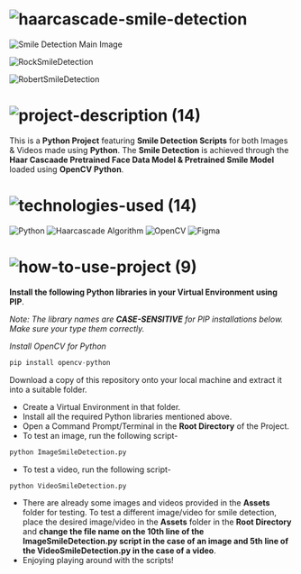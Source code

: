 <!-- Project Name -->
# ![haarcascade-smile-detection](https://user-images.githubusercontent.com/95453430/163402651-b39f92d4-68a0-4d86-bc70-d4f6c523fb8b.svg)

<!-- Project Images -->
![Smile Detection Main Image](https://user-images.githubusercontent.com/95453430/163466740-0314e1ad-ef7a-4ddf-9e51-4dc26ddb621b.png)

![RockSmileDetection](https://user-images.githubusercontent.com/95453430/163466776-2ddcb29f-72e3-411a-a3cc-8dc4fecd4e25.png)

![RobertSmileDetection](https://user-images.githubusercontent.com/95453430/163466780-285bec0b-08a7-4640-8126-38e6c89c0a10.png)

<!-- Project Description -->
# ![project-description (14)](https://user-images.githubusercontent.com/95453430/163402656-12a712e0-7780-4f47-8199-2dc2639582b5.svg)

This is a **Python Project** featuring **Smile Detection Scripts** for both Images & Videos made using **Python**. The **Smile Detection** is achieved through the **Haar Cascaade Pretrained Face Data Model & Pretrained Smile Model** loaded using **OpenCV Python**.

<!-- Project Tech-Stack -->
# ![technologies-used (14)](https://user-images.githubusercontent.com/95453430/163402663-65433096-84bb-4b8a-b6bc-5c6706940e39.svg)

![Python](https://img.shields.io/badge/python-3670A0?style=for-the-badge&logo=python&logoColor=ffdd54)
![Haarcascade Algorithm](https://img.shields.io/badge/haarcascade%20Algorithm-white?style=for-the-badge&logo=python&logoColor=#00FFFF)
![OpenCV](https://img.shields.io/badge/opencv-%23white.svg?style=for-the-badge&logo=opencv&logoColor=white)
![Figma](https://img.shields.io/badge/figma-%23F24E1E.svg?style=for-the-badge&logo=figma&logoColor=white)

<!-- How To Use Project -->
# ![how-to-use-project (9)](https://user-images.githubusercontent.com/95453430/163402684-fe4285ec-fdca-4d04-a0cb-7d163ec80c42.svg)

**Install the following Python libraries in your Virtual Environment using PIP**.

*Note: The library names are **CASE-SENSITIVE** for PIP installations below. Make sure your type them correctly.*

*Install OpenCV for Python*
```Python
pip install opencv-python
```

Download a copy of this repository onto your local machine and extract it into a suitable folder.
- Create a Virtual Environment in that folder.
- Install all the required Python libraries mentioned above.
- Open a Command Prompt/Terminal in the **Root Directory** of the Project.
- To test an image, run the following script-
```Python
python ImageSmileDetection.py
```
- To test a video, run the following script-
```Python
python VideoSmileDetection.py
```
- There are already some images and videos provided in the **Assets** folder for testing. To test a different image/video for smile detection, place the desired image/video in the **Assets** folder in the **Root Directory** and **change the file name on the 10th line of the ImageSmileDetection.py script in the case of an image and 5th line of the VideoSmileDetection.py in the case of a video**.
- Enjoying playing around with the scripts!
